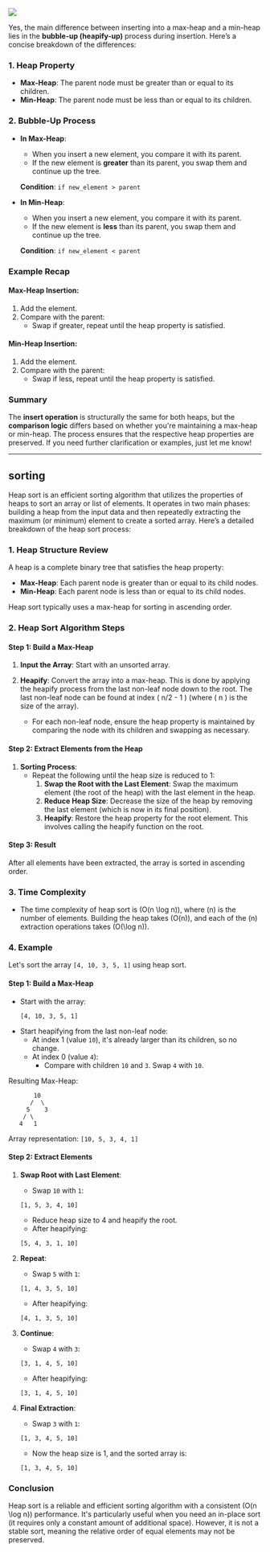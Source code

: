 ![](https://www.youtube.com/watch?v=HqPJF2L5h9U)

Yes, the main difference between inserting into a max-heap and a min-heap lies in the **bubble-up (heapify-up)** process during insertion. Here’s a concise breakdown of the differences:

### 1. Heap Property

- **Max-Heap**: The parent node must be greater than or equal to its children. 
- **Min-Heap**: The parent node must be less than or equal to its children.

### 2. Bubble-Up Process

- **In Max-Heap**:
  - When you insert a new element, you compare it with its parent.
  - If the new element is **greater** than its parent, you swap them and continue up the tree.
  
  **Condition**: `if new_element > parent`

- **In Min-Heap**:
  - When you insert a new element, you compare it with its parent.
  - If the new element is **less** than its parent, you swap them and continue up the tree.

  **Condition**: `if new_element < parent`

### Example Recap

#### Max-Heap Insertion:
1. Add the element.
2. Compare with the parent:
   - Swap if greater, repeat until the heap property is satisfied.

#### Min-Heap Insertion:
1. Add the element.
2. Compare with the parent:
   - Swap if less, repeat until the heap property is satisfied.

### Summary

The **insert operation** is structurally the same for both heaps, but the **comparison logic** differs based on whether you're maintaining a max-heap or min-heap. The process ensures that the respective heap properties are preserved. If you need further clarification or examples, just let me know!

---

## sorting

Heap sort is an efficient sorting algorithm that utilizes the properties of heaps to sort an array or list of elements. It operates in two main phases: building a heap from the input data and then repeatedly extracting the maximum (or minimum) element to create a sorted array. Here’s a detailed breakdown of the heap sort process:

### 1. **Heap Structure Review**

A heap is a complete binary tree that satisfies the heap property:
- **Max-Heap**: Each parent node is greater than or equal to its child nodes.
- **Min-Heap**: Each parent node is less than or equal to its child nodes.

Heap sort typically uses a max-heap for sorting in ascending order.

### 2. **Heap Sort Algorithm Steps**

#### Step 1: Build a Max-Heap

1. **Input the Array**: Start with an unsorted array.
2. **Heapify**: Convert the array into a max-heap. This is done by applying the heapify process from the last non-leaf node down to the root. The last non-leaf node can be found at index \( n/2 - 1 \) (where \( n \) is the size of the array).

   - For each non-leaf node, ensure the heap property is maintained by comparing the node with its children and swapping as necessary.

#### Step 2: Extract Elements from the Heap

1. **Sorting Process**:
   - Repeat the following until the heap size is reduced to 1:
     1. **Swap the Root with the Last Element**: Swap the maximum element (the root of the heap) with the last element in the heap.
     2. **Reduce Heap Size**: Decrease the size of the heap by removing the last element (which is now in its final position).
     3. **Heapify**: Restore the heap property for the root element. This involves calling the heapify function on the root.

#### Step 3: Result

After all elements have been extracted, the array is sorted in ascending order.

### 3. **Time Complexity**

- The time complexity of heap sort is \(O(n \log n)\), where \(n\) is the number of elements. Building the heap takes \(O(n)\), and each of the \(n\) extraction operations takes \(O(\log n)\).

### 4. **Example**

Let's sort the array `[4, 10, 3, 5, 1]` using heap sort.

#### Step 1: Build a Max-Heap

- Start with the array:
  ```
  [4, 10, 3, 5, 1]
  ```
- Start heapifying from the last non-leaf node:
  - At index 1 (value `10`), it's already larger than its children, so no change.
  - At index 0 (value `4`):
    - Compare with children `10` and `3`. Swap `4` with `10`.

Resulting Max-Heap:
```
       10
      /  \
     5    3
    / \
   4   1
```
Array representation: `[10, 5, 3, 4, 1]`

#### Step 2: Extract Elements

1. **Swap Root with Last Element**:
   - Swap `10` with `1`:
   ```
   [1, 5, 3, 4, 10]
   ```
   - Reduce heap size to 4 and heapify the root.
   - After heapifying:
   ```
   [5, 4, 3, 1, 10]
   ```

2. **Repeat**:
   - Swap `5` with `1`:
   ```
   [1, 4, 3, 5, 10]
   ```
   - After heapifying:
   ```
   [4, 1, 3, 5, 10]
   ```

3. **Continue**:
   - Swap `4` with `3`:
   ```
   [3, 1, 4, 5, 10]
   ```
   - After heapifying:
   ```
   [3, 1, 4, 5, 10]
   ```

4. **Final Extraction**:
   - Swap `3` with `1`:
   ```
   [1, 3, 4, 5, 10]
   ```
   - Now the heap size is 1, and the sorted array is:
   ```
   [1, 3, 4, 5, 10]
   ```

### Conclusion

Heap sort is a reliable and efficient sorting algorithm with a consistent \(O(n \log n)\) performance. It's particularly useful when you need an in-place sort (it requires only a constant amount of additional space). However, it is not a stable sort, meaning the relative order of equal elements may not be preserved.